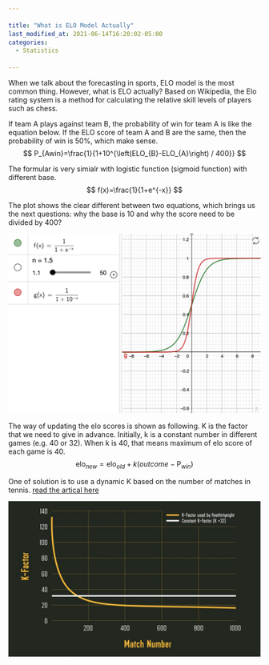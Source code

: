 ```yaml
---

title: "What is ELO Model Actually"
last_modified_at: 2021-06-14T16:20:02-05:00
categories:
  - Statistics

---
```


When we talk about the forecasting in sports, ELO model is the most common thing. However, what is ELO actually? Based on Wikipedia, the Elo rating system is a method for calculating the relative skill levels of players such as chess. 

If team A plays against team B, the probability of win for team A is like the equation below. If the ELO score of team A and B are the same, then the probability of win is 50%, which make sense. 
$$
P_{Awin}=\frac{1}{1+10^{\left(ELO_{B}-ELO_{A}\right) / 400}}
$$

The formular is very simialr with logistic function (sigmoid function) with different base.
$$
f(x)=\frac{1}{1+e^{-x}}
$$


The plot shows the clear different between two equations, which brings us the next questions: why the base is 10 and why the score need to be divided by 400?

![](https://raw.githubusercontent.com/jinisaweaklearner/blog/master/assets/images/logistic_vs_elo.png)



The way of updating the elo scores is shown as following. K is the factor that we need to give in advance. Initially, k is a constant number in different games (e.g. 40 or 32). When k is 40, that means maximum of elo score of each game is 40.
$$
\text {elo}_{new}=\mathrm{elo}_{old}+k\left(outcome-\operatorname{P}_{win}\right)
$$


One of solution is to use a dynamic K based on the number of matches in tennis. [read the artical here](https://www.betfair.com.au/hub/tennis-elo-modelling/)

![](https://github.com/jinisaweaklearner/blog/blob/master/assets/images/dynamic_k.png?raw=true)


